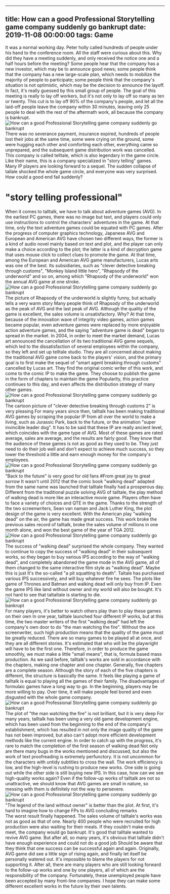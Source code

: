 
---
title: How can a good Professional Storytelling game company suddenly go bankrupt
date: 2019-11-08 00:00:00
tags:  Game
---
It was a normal working day. Peter holly called hundreds of people under his hand to the conference room. All the staff were curious about this. Why did they have a meeting suddenly, and only received the notice one and a half hours before the meeting? Some people hear that the company has a new investor, which may be to announce good news; some people think that the company has a new large-scale plan, which needs to mobilize the majority of people to participate; some people think that the company's situation is not optimistic, which may be the decision to announce the layoff.
In fact, it's really guessed by this small group of people. The goal of this meeting is really to lay off workers, but it's not only to lay off so many as ten or twenty. This cut is to lay off 90% of the company's people, and let all the laid-off people leave the company within 30 minutes, leaving only 25 people to deal with the rest of the aftermath work, all because the company is bankrupt.
![How can a good Professional Storytelling game company suddenly go bankrupt](bff152f26e034997af68769d5507c9ec.jpg)
There was no severance payment, insurance expired, hundreds of people lost their jobs at the same time, some were crying on the ground, some were hugging each other and comforting each other, everything came so unprepared, and the subsequent game distribution work was cancelled.
This company is called telltale, which is also legendary in the game circle. Like their name, this is a company specialized in "story telling" games. Many IP players are looking forward to a sequel. The sudden collapse of tallale shocked the whole game circle, and everyone was very surprised. How could a good end fail suddenly?
#  "story telling professional"
When it comes to talltalk, we have to talk about adventure games (AVG). In the earliest PC games, there was no image but text, and players could only use instructions to control the characters' adventures in the game. At that time, only the text adventure games could be equated with PC games.
After the progress of computer graphics technology, Japanese AVG and European and American AVG have chosen two different ways, the former is a kind of audio novel mainly based on text and plot, and the player can only make a choice according to the plot; the latter is a kind of decryption game that uses mouse click to collect clues to promote the game. At that time, among the European and American AVG game manufacturers, Lucas arts was one of the best. Its subsidiaries, such as "clever detective breaking through customs", "Monkey Island little hero", "Rhapsody of the underworld" and so on, among which "Rhapsody of the underworld" won the annual AVG game at one stroke.
![How can a good Professional Storytelling game company suddenly go bankrupt](599e92da771b46ab9f74a0f5cab89cd2.jpg)
The picture of Rhapsody of the underworld is slightly funny, but actually tells a very warm story
Many people think of Rhapsody of the underworld as the peak of AVG and the last peak of AVG. Although the quality of the game is excellent, the sales volume is unsatisfactory. Why? At that time, because of the innovation wave of integrity video games, action games became popular, even adventure games were replaced by more enjoyable action adventure games, and the saying "adventure game is dead" began to spread in the market.
In 2004, in order to meet the market demand, Lucas art announced the cancellation of its two traditional AVG game sequels, which led to the dissatisfaction of several employees within the company, so they left and set up telltale studio. They are all concerned about making the traditional AVG game come back to the players' vision, and the primary goal is to first make the sequel of "smart agent breaking through customs" cancelled by Lucas art. They find the original comic writer of this work, and come to the comic IP to make the game. They choose to publish the game in the form of chapters to maintain the game Popularity, this practice continues to this day, and even affects the distribution strategy of many other games.
![How can a good Professional Storytelling game company suddenly go bankrupt](75d14429f8c040008a15250f8b365909.jpg)
The cartoon picture of "clever detective breaking through customs 2" is very pleasing
For many years since then, talltalk has been making traditional AVG games by scraping the popular IP from all over the world to make a living, such as Jurassic Park, back to the future, or the animation "super invincible leader dog". It has to be said that these IP are really ancient level, which coincides with the game type of AVG.
Most of these games are rated average, sales are average, and the results are fairly good. They know that the audience of these games is not as good as they used to be. They just need to do their job well and don't expect to achieve much success, so they lower the threshold a little and earn enough money for the company's employees.
![How can a good Professional Storytelling game company suddenly go bankrupt](11d57f91a7b6455aaf6d585b57ce8511.jpg)
"Back to the future" is very good for old fans
#From great joy to great sorrow
It wasn't until 2012 that the comic book "walking dead" adapted from the same name was launched that talltale finally had a prosperous day. Different from the traditional puzzle solving AVG of talltale, the play method of walking dead is more like an interactive movie game. Players often have to face a variety of choices and QTE in the game.
Thanks to the strength of the two screenwriters, Sean van naman and Jack Luther King, the plot design of the game is very excellent. With the American play "walking dead" on the air, the game has made great success. This work broke the previous sales record of talltalk, broke the sales volume of millions in one month alone, and won the best game of the year of TGA 2012.
![How can a good Professional Storytelling game company suddenly go bankrupt](437047af23c04456a13cf1b5f9c6c79e.jpg)
The success of "walking dead" surprised the whole company. They wanted to continue to copy the success of "walking dead" in their subsequent works, so they began to buy various IPS according to the way of "walking dead", and completely abandoned the game mode in the AVG game, all of them changed to the same interactive film style as "walking dead". Maybe this is just It's the so-called "a pit squatting to death".
Taltale has purchased various IPS successively, and will buy whatever fire he sees. The plots like game of Thrones and Batman and walking dead will only buy from IP. Even the game IPS like land without owner and my world will also be bought. It's not hard to see that taltaltale is starting to die.
![How can a good Professional Storytelling game company suddenly go bankrupt](e9fb40838aeb4c979e90a8ecd15e9094.jpg)
For many players, it's better to watch others play than to play these games on their own
In one year, talltale launched four different IP works, but at this time, the two master writers of the first "walking dead" had left the company's own door to do "the man watching the fire". Without the ace screenwriter, such high production means that the quality of the game must be greatly reduced. There are so many games to be played all at once, and they are all different stories. It's estimated that who will be the playwright will have to be the first one. Therefore, in order to produce the game smoothly, we must make a little "small means", that is, formula based mass production.
As we said before, talltalk's works are sold in accordance with the chapters, making one chapter and one chapter. Generally, five chapters are a complete season. Although the story of each of the five chapters is different, the structure is basically the same. It feels like playing a game of talltalk is equal to playing all the games of their family. The disadvantages of formulaic games have a long way to go. In the beginning, players may be more willing to pay. Over time, it will make people feel bored and even disgusted with the whole game company.
![How can a good Professional Storytelling game company suddenly go bankrupt](b93381c078d04e74820116d055d765ae.jpg)
The plot of "the man watching the fire" is not brilliant, but it is very deep
For many years, talltalk has been using a very old game development engine, which has been used from the beginning to the end of the company's establishment, which has resulted in not only the image quality of the game has not been improved, but also can't adopt more efficient development methods like the current engine. In order to catch up with the progress, it's rare to match the completion of the first season of walking dead Not only are there many bugs in the works mentioned and discussed, but also the work of text proofreading is extremely perfunctory. It is not uncommon for the characters with untidy subtitles to cross the wall.
The work efficiency is low, and the high-level is rushing to produce new works. One side is going out while the other side is still buying new IPS. In this case, how can we see high-quality works again? Even if the follow-up works of talltalk are not so unattractive, we should know that AVG games are small in nature, so messing with them is definitely not the way to persevere.
![How can a good Professional Storytelling game company suddenly go bankrupt](59c42173533d4e36b41163aa6d71cdd9.jpg)
"The legend of the land without owner" is better than the plot. At first, it's hard to imagine how to change FPs to AVG
    concluding remarks  
The worst result finally happened. The sales volume of talltale's works was not as good as that of one. Nearly 400 people who were recruited for high production were also waiting for their meals. If they couldn't make ends meet, the company would go bankrupt. It's good that talltale wanted to revive AVG game. But after all, so many years, it's obvious that talltale didn't have enough experience and could not do a good job Should be aware that they think that one success can be successful again and again. Originally, AVG game did see a little sign of rising again, and finally let itself be personally watered out.
It's impossible to blame the players for not supporting it. After all, there are many players who are still looking forward to the follow-up works and one by one players, all of which are the responsibility of the company. Fortunately, these unemployed people have been accepted by many front-line companies. I hope they can make some different excellent works in the future by their own talents.